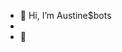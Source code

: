 - 👋 Hi, I’m Austine$bots
- 
- 👀 
<!---
Austineolal/Austineolal is a ✨ special ✨ repository because its `README.md` (this file) appears on your GitHub profile.
You can click the Preview link to take a look at your changes.
--->
